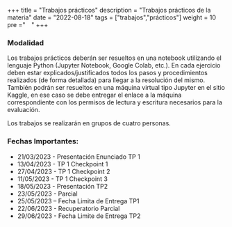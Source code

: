 +++
title = "Trabajos prácticos"
description = "Trabajos prácticos de la materia"
date = "2022-08-18"
tags = ["trabajos","prácticos"]
weight = 10
pre ="<i class='fa fa-coffee' style='vertical-align:middle;margin:0px 5px' ></i> "
+++

### Modalidad

Los trabajos prácticos deberán ser resueltos en una notebook utilizando el lenguaje Python
(Jupyter Notebook, Google Colab, etc.). En cada ejercicio deben estar explicados/justificados
todos los pasos y procedimientos realizados (de forma detallada) para llegar a la resolución del
mismo.
También podrán ser resueltos en una máquina virtual tipo Jupyter en el sitio Kaggle, en ese
caso se debe entregar el enlace a la máquina correspondiente con los permisos de lectura y
escritura necesarios para la evaluación.

Los trabajos se realizarán en grupos de cuatro personas.

### Fechas Importantes:

* 21/03/2023 - Presentación Enunciado TP 1
* 13/04/2023 - TP 1 Checkpoint 1
* 27/04/2023 - TP 1 Checkpoint 2
* 11/05/2023 - TP 1 Checkpoint 3
* 18/05/2023 - Presentación TP2
* 23/05/2023 - Parcial
* 25/05/2023 – Fecha Limita de Entrega TP1
* 22/06/2023 - Recuperatorio Parcial
* 29/06/2023 - Fecha Limite de Entrega TP2
